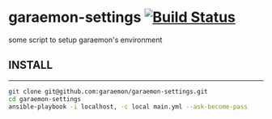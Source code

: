 # garaemon-settings [![Build Status](https://travis-ci.org/garaemon/garaemon-settings.png)](https://travis-ci.org/garaemon/garaemon-settings)

some script to setup garaemon's environment

## INSTALL
---

```sh
git clone git@github.com:garaemon/garaemon-settings.git
cd garaemon-settings
ansible-playbook -i localhost, -c local main.yml --ask-become-pass
```
